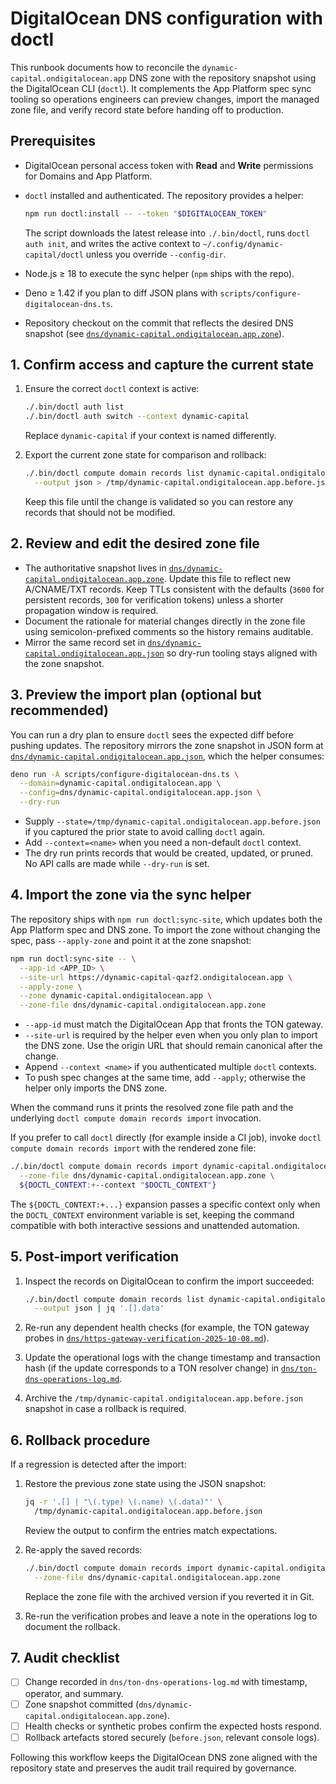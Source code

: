 # DigitalOcean DNS configuration with doctl

This runbook documents how to reconcile the `dynamic-capital.ondigitalocean.app`
DNS zone with the repository snapshot using the DigitalOcean CLI (`doctl`). It
complements the App Platform spec sync tooling so operations engineers can
preview changes, import the managed zone file, and verify record state before
handing off to production.

## Prerequisites

- DigitalOcean personal access token with **Read** and **Write** permissions for
  Domains and App Platform.
- `doctl` installed and authenticated. The repository provides a helper:

  ```bash
  npm run doctl:install -- --token "$DIGITALOCEAN_TOKEN"
  ```

  The script downloads the latest release into `./.bin/doctl`, runs
  `doctl auth init`, and writes the active context to
  `~/.config/dynamic-capital/doctl` unless you override `--config-dir`.
- Node.js ≥ 18 to execute the sync helper (`npm` ships with the repo).
- Deno ≥ 1.42 if you plan to diff JSON plans with
  `scripts/configure-digitalocean-dns.ts`.
- Repository checkout on the commit that reflects the desired DNS snapshot (see
  [`dns/dynamic-capital.ondigitalocean.app.zone`](./dynamic-capital.ondigitalocean.app.zone)).

## 1. Confirm access and capture the current state

1. Ensure the correct `doctl` context is active:

   ```bash
   ./.bin/doctl auth list
   ./.bin/doctl auth switch --context dynamic-capital
   ```

   Replace `dynamic-capital` if your context is named differently.
2. Export the current zone state for comparison and rollback:

   ```bash
   ./.bin/doctl compute domain records list dynamic-capital.ondigitalocean.app \
     --output json > /tmp/dynamic-capital.ondigitalocean.app.before.json
   ```

   Keep this file until the change is validated so you can restore any records
   that should not be modified.

## 2. Review and edit the desired zone file

- The authoritative snapshot lives in
  [`dns/dynamic-capital.ondigitalocean.app.zone`](./dynamic-capital.ondigitalocean.app.zone).
  Update this file to reflect new A/CNAME/TXT records. Keep TTLs consistent with
  the defaults (`3600` for persistent records, `300` for verification tokens)
  unless a shorter propagation window is required.
- Document the rationale for material changes directly in the zone file using
  semicolon-prefixed comments so the history remains auditable.
- Mirror the same record set in
  [`dns/dynamic-capital.ondigitalocean.app.json`](./dynamic-capital.ondigitalocean.app.json)
  so dry-run tooling stays aligned with the zone snapshot.

## 3. Preview the import plan (optional but recommended)

You can run a dry plan to ensure `doctl` sees the expected diff before pushing
updates. The repository mirrors the zone snapshot in JSON form at
[`dns/dynamic-capital.ondigitalocean.app.json`](./dynamic-capital.ondigitalocean.app.json),
which the helper consumes:

```bash
deno run -A scripts/configure-digitalocean-dns.ts \
  --domain=dynamic-capital.ondigitalocean.app \
  --config=dns/dynamic-capital.ondigitalocean.app.json \
  --dry-run
```

- Supply `--state=/tmp/dynamic-capital.ondigitalocean.app.before.json` if you
  captured the prior state to avoid calling `doctl` again.
- Add `--context=<name>` when you need a non-default `doctl` context.
- The dry run prints records that would be created, updated, or pruned. No API
  calls are made while `--dry-run` is set.

## 4. Import the zone via the sync helper

The repository ships with `npm run doctl:sync-site`, which updates both the App
Platform spec and DNS zone. To import the zone without changing the spec, pass
`--apply-zone` and point it at the zone snapshot:

```bash
npm run doctl:sync-site -- \
  --app-id <APP_ID> \
  --site-url https://dynamic-capital-qazf2.ondigitalocean.app \
  --apply-zone \
  --zone dynamic-capital.ondigitalocean.app \
  --zone-file dns/dynamic-capital.ondigitalocean.app.zone
```

- `--app-id` must match the DigitalOcean App that fronts the TON gateway.
- `--site-url` is required by the helper even when you only plan to import the
  DNS zone. Use the origin URL that should remain canonical after the change.
- Append `--context <name>` if you authenticated multiple `doctl` contexts.
- To push spec changes at the same time, add `--apply`; otherwise the helper
  only imports the DNS zone.

When the command runs it prints the resolved zone file path and the underlying
`doctl compute domain records import` invocation.

If you prefer to call `doctl` directly (for example inside a CI job), invoke
`doctl compute domain records import` with the rendered zone file:

```bash
./.bin/doctl compute domain records import dynamic-capital.ondigitalocean.app \
  --zone-file dns/dynamic-capital.ondigitalocean.app.zone \
  ${DOCTL_CONTEXT:+--context "$DOCTL_CONTEXT"}
```

The `${DOCTL_CONTEXT:+...}` expansion passes a specific context only when the
`DOCTL_CONTEXT` environment variable is set, keeping the command compatible with
both interactive sessions and unattended automation.

## 5. Post-import verification

1. Inspect the records on DigitalOcean to confirm the import succeeded:

   ```bash
   ./.bin/doctl compute domain records list dynamic-capital.ondigitalocean.app \
     --output json | jq '.[].data'
   ```

2. Re-run any dependent health checks (for example, the TON gateway probes in
   [`dns/https-gateway-verification-2025-10-08.md`](./https-gateway-verification-2025-10-08.md)).
3. Update the operational logs with the change timestamp and transaction hash
   (if the update corresponds to a TON resolver change) in
   [`dns/ton-dns-operations-log.md`](./ton-dns-operations-log.md).
4. Archive the `/tmp/dynamic-capital.ondigitalocean.app.before.json` snapshot in
   case a rollback is required.

## 6. Rollback procedure

If a regression is detected after the import:

1. Restore the previous zone state using the JSON snapshot:

   ```bash
   jq -r '.[] | "\(.type) \(.name) \(.data)"' \
     /tmp/dynamic-capital.ondigitalocean.app.before.json
   ```

   Review the output to confirm the entries match expectations.
2. Re-apply the saved records:

   ```bash
   ./.bin/doctl compute domain records import dynamic-capital.ondigitalocean.app \
     --zone-file dns/dynamic-capital.ondigitalocean.app.zone
   ```

   Replace the zone file with the archived version if you reverted it in Git.
3. Re-run the verification probes and leave a note in the operations log to
   document the rollback.

## 7. Audit checklist

- [ ] Change recorded in `dns/ton-dns-operations-log.md` with timestamp,
      operator, and summary.
- [ ] Zone snapshot committed (`dns/dynamic-capital.ondigitalocean.app.zone`).
- [ ] Health checks or synthetic probes confirm the expected hosts respond.
- [ ] Rollback artefacts stored securely (`before.json`, relevant console logs).

Following this workflow keeps the DigitalOcean DNS zone aligned with the
repository state and preserves the audit trail required by governance.
